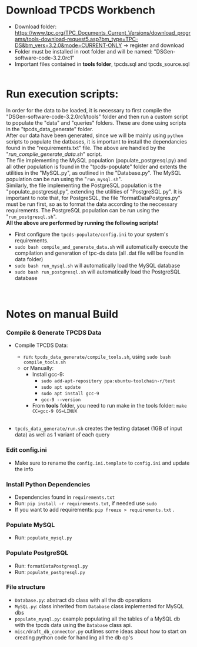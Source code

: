 # Download TPCDS Workbench
- Download folder: https://www.tpc.org/TPC_Documents_Current_Versions/download_programs/tools-download-request5.asp?bm_type=TPC-DS&bm_vers=3.2.0&mode=CURRENT-ONLY → register and download
- Folder must be installed in root folder and will be named: "DSGen-software-code-3.2.0rc1"
- Important files contained in **tools folder**, tpcds.sql and tpcds_source.sql
<br><br>

# Run execution scripts:
In order for the data to be loaded, it is necessary to first compile the "DSGen-software-code-3.2.0rc1/tools" folder and then run a custom script to populate the "data" and "queries" folders. These are done using scripts in the "tpcds_data_generate" folder. <br>
After our data have been generated, since we will be mainly using `python` scripts to populate the datbases, it is important to install the dependancies found in the "requirements.txt" file. The above are handled by the "*run_compile_generate_data.sh*" script. <br>
The file implementing the MySQL population (populate_postgresql.py) and all other population is found in the "tpcds-populate" folder and extents the utilities in the "MySQL.py", as outlined in the "Database.py". The MySQL population can be run using the "`run_mysql.sh`".<br>
Similarly, the file implementing the PostgreSQL population is the "populate_postgresql.py", extending the utilities of "PostgreSQL.py". It is important to note that, for PostgreSQL, the file "formatDataPostgres.py" must be run first, so as to format the data according to the neccessary requirements. The PostgreSQL population can be run using the "`run_postgresql.sh`".<br>
**All the above are performed by running the following scripts!**
- First configure the `tpcds-populate/config.ini` to your system's requirements.
- `sudo bash compile_and_generate_data.sh` will automatically execute the compilation and generation of tpc-ds data (all .dat file will be found in data folder)
- `sudo bash run_mysql.sh` will automatically load the MySQL database
- `sudo bash run_postgresql.sh` will automatically load the PostgreSQL database
<br><br><br>
# Notes on manual Build
### Compile & Generate TPCDS Data
- Compile TPCDS Data:
    - run: `tpcds_data_generate/compile_tools.sh`, using `sudo bash compile_tools.sh`
    - or Manually:
        - Install gcc-9:
            - `sudo add-apt-repository ppa:ubuntu-toolchain-r/test`
            - `sudo apt update`
            - `sudo apt install gcc-9`
            - `gcc-9 --version`
        - From **tools** folder, you need to run make in the tools folder: `make CC=gcc-9 OS=LINUX`<br><br>

- `tpcds_data_generate/run.sh` creates the testing dataset (1GB of input data) as well as 1 variant of each query 


### Edit config.ini
- Make sure to rename the `config.ini.template` to `config.ini` and update the info


### Install Python Dependencies
- Dependencies found in `requirements.txt`
- Run: `pip install -r requirements.txt`, if needed use `sudo`
- If you want to add requirements: `pip freeze > requirements.txt` .


### Populate MySQL
- Run: `populate_mysql.py`

### Populate PostgreSQL
- Run: `formatDataPostgresql.py`
- Run: `populate_postgresql.py`

### File structure
- `Database.py`: abstract db class with all the db operations
- `MySQL.py`: class inherited from `Database` class implemented for MySQL dbs
- `populate_mysql.py`: example populating all the tables of a MySQL db with the tpcds data using the `Database` class api. 
- `misc/draft_db_connector.py` outlines some ideas about how to start on creating python code for handling all the db op's

